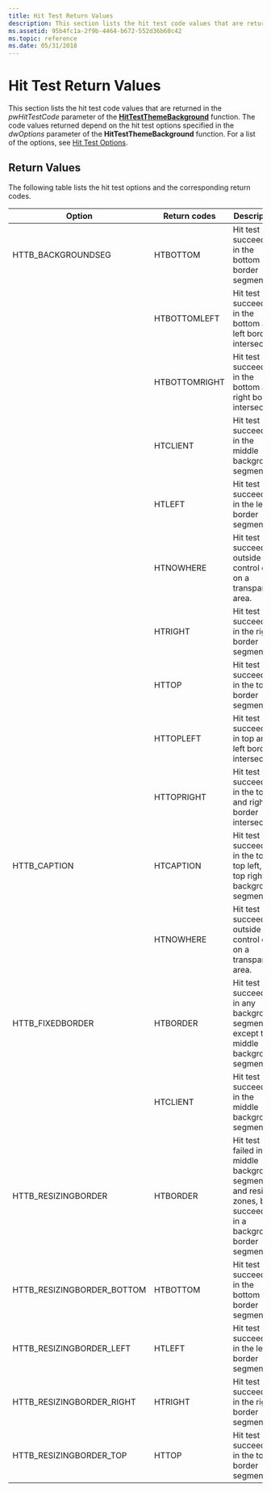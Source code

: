 ```yaml
---
title: Hit Test Return Values
description: This section lists the hit test code values that are returned in the pwHitTestCode parameter of the HitTestThemeBackground function.
ms.assetid: 95b4fc1a-2f9b-4464-b672-552d36b60c42
ms.topic: reference
ms.date: 05/31/2018
---
```


# Hit Test Return Values

This section lists the hit test code values that are returned in the *pwHitTestCode* parameter of the [**HitTestThemeBackground**](/windows/desktop/api/Uxtheme/nf-uxtheme-hittestthemebackground) function. The code values returned depend on the hit test options specified in the *dwOptions* parameter of the **HitTestThemeBackground** function. For a list of the options, see [Hit Test Options](theme-hit-test-options.md).

## Return Values

The following table lists the hit test options and the corresponding return codes.



| Option                       | Return codes  | Description                                                                                                        |
|------------------------------|---------------|--------------------------------------------------------------------------------------------------------------------|
| HTTB\_BACKGROUNDSEG          | HTBOTTOM      | Hit test succeeded in the bottom border segment.                                                                   |
|                              | HTBOTTOMLEFT  | Hit test succeeded in the bottom and left border intersection.                                                     |
|                              | HTBOTTOMRIGHT | Hit test succeeded in the bottom and right border intersection.                                                    |
|                              | HTCLIENT      | Hit test succeeded in the middle background segment.                                                               |
|                              | HTLEFT        | Hit test succeeded in the left border segment.                                                                     |
|                              | HTNOWHERE     | Hit test succeeded outside the control or on a transparent area.                                                   |
|                              | HTRIGHT       | Hit test succeeded in the right border segment.                                                                    |
|                              | HTTOP         | Hit test succeeded in the top border segment.                                                                      |
|                              | HTTOPLEFT     | Hit test succeeded in top and left border intersection.                                                            |
|                              | HTTOPRIGHT    | Hit test succeeded in the top and right border intersection.                                                       |
| HTTB\_CAPTION                | HTCAPTION     | Hit test succeeded in the top, top left, or top right background segments.                                         |
|                              | HTNOWHERE     | Hit test succeeded outside the control or on a transparent area.                                                   |
| HTTB\_FIXEDBORDER            | HTBORDER      | Hit test succeeded in any background segment except the middle background segment.                                 |
|                              | HTCLIENT      | Hit test succeeded in the middle background segment.                                                               |
| HTTB\_RESIZINGBORDER         | HTBORDER      | Hit test failed in the middle background segment and resizing zones, but succeeded in a background border segment. |
| HTTB\_RESIZINGBORDER\_BOTTOM | HTBOTTOM      | Hit test succeeded in the bottom border segment.                                                                   |
| HTTB\_RESIZINGBORDER\_LEFT   | HTLEFT        | Hit test succeeded in the left border segment.                                                                     |
| HTTB\_RESIZINGBORDER\_RIGHT  | HTRIGHT       | Hit test succeeded in the right border segment.                                                                    |
| HTTB\_RESIZINGBORDER\_TOP    | HTTOP         | Hit test succeeded in the top border segment.                                                                      |



 

 

 




